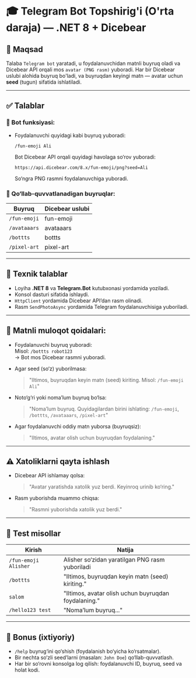 # 🎓 Telegram Bot Topshirig'i (O'rta daraja) — .NET 8 + Dicebear

## 🎯 Maqsad

Talaba `Telegram bot` yaratadi, u foydalanuvchidan matnli buyruq oladi va Dicebear API orqali mos `avatar (PNG rasm)` yuboradi. Har bir Dicebear uslubi alohida buyruq bo'ladi, va buyruqdan keyingi matn — avatar uchun **seed** (tugun) sifatida ishlatiladi.

---

## ✅ Talablar

### 📌 Bot funksiyasi:

- Foydalanuvchi quyidagi kabi buyruq yuboradi:

  ```
  /fun-emoji Ali
  ```

  Bot Dicebear API orqali quyidagi havolaga so‘rov yuboradi:

  ```
  https://api.dicebear.com/8.x/fun-emoji/png?seed=Ali
  ```

  So‘ngra PNG rasmni foydalanuvchiga yuboradi.

### 📜 Qo‘llab-quvvatlanadigan buyruqlar:

| Buyruq         | Dicebear uslubi  |
|----------------|------------------|
| `/fun-emoji`   | fun-emoji        |
| `/avataaars`   | avataaars        |
| `/bottts`      | bottts           |
| `/pixel-art`   | pixel-art        |

---

## 🔧 Texnik talablar

- Loyiha **.NET 8** va **Telegram.Bot** kutubxonasi yordamida yoziladi.
- Konsol dasturi sifatida ishlaydi.
- `HttpClient` yordamida Dicebear API’dan rasm olinadi.
- Rasm `SendPhotoAsync` yordamida Telegram foydalanuvchisiga yuboriladi.

---

## 💬 Matnli muloqot qoidalari:

- Foydalanuvchi buyruq yuboradi:  
  Misol: `/bottts robot123`  
  → Bot mos Dicebear rasmni yuboradi.

- Agar seed (so‘z) yuborilmasa:
  > "Iltimos, buyruqdan keyin matn (seed) kiriting. Misol: `/fun-emoji Ali`"

- Noto‘g‘ri yoki noma’lum buyruq bo‘lsa:
  > "Noma’lum buyruq. Quyidagilardan birini ishlating: `/fun-emoji`, `/bottts`, `/avataaars`, `/pixel-art`"

- Agar foydalanuvchi oddiy matn yuborsa (buyruqsiz):
  > "Iltimos, avatar olish uchun buyruqdan foydalaning."

---

## ⚠️ Xatoliklarni qayta ishlash

- Dicebear API ishlamay qolsa:
  > "Avatar yaratishda xatolik yuz berdi. Keyinroq urinib ko‘ring."

- Rasm yuborishda muammo chiqsa:
  > "Rasmni yuborishda xatolik yuz berdi."

---

## 🧪 Test misollar

| Kirish           | Natija                                        |
|------------------|-----------------------------------------------|
| `/fun-emoji Alisher` | Alisher so‘zidan yaratilgan PNG rasm yuboriladi     |
| `/bottts`        | "Iltimos, buyruqdan keyin matn (seed) kiriting." |
| `salom`          | "Iltimos, avatar olish uchun buyruqdan foydalaning." |
| `/hello123 test` | "Noma’lum buyruq..."                         |

---

## 🌟 Bonus (ixtiyoriy)

- `/help` buyrug‘ini qo‘shish (foydalanish bo‘yicha ko‘rsatmalar).
- Bir nechta so‘zli seed’larni (masalan: `John Doe`) qo‘llab-quvvatlash.
- Har bir so‘rovni konsolga log qilish: foydalanuvchi ID, buyruq, seed va holat kodi.
